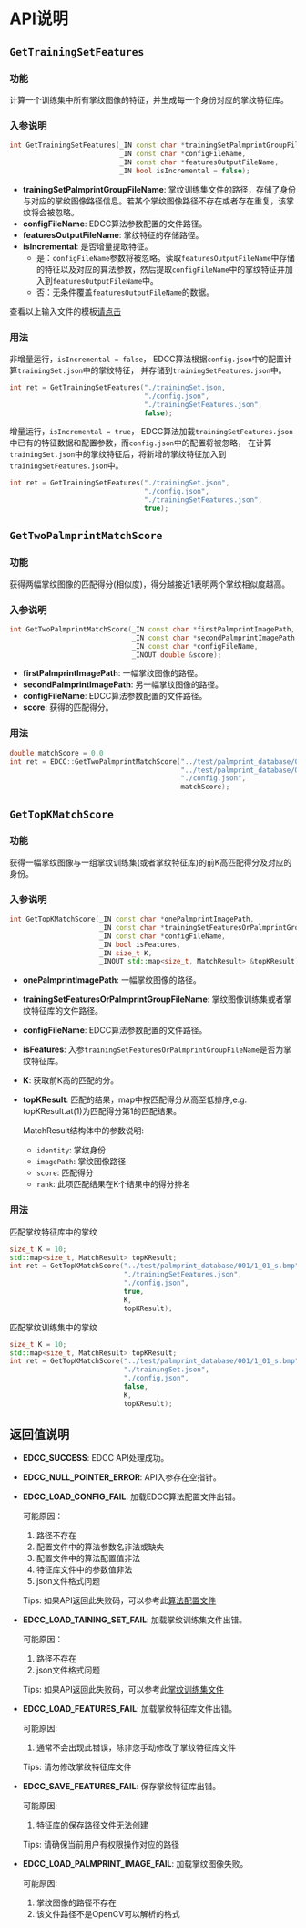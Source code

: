 # API说明

## `GetTrainingSetFeatures`

### 功能

计算一个训练集中所有掌纹图像的特征，并生成每一个身份对应的掌纹特征库。

### 入参说明

```C++
int GetTrainingSetFeatures(_IN const char *trainingSetPalmprintGroupFileName,
                           _IN const char *configFileName,
                           _IN const char *featuresOutputFileName,
                           _IN bool isIncremental = false);
```

- **trainingSetPalmprintGroupFileName**: 掌纹训练集文件的路径，存储了身份与对应的掌纹图像路径信息。若某个掌纹图像路径不存在或者存在重复，该掌纹将会被忽略。
- **configFileName**: EDCC算法参数配置的文件路径。
- **featuresOutputFileName**: 掌纹特征的存储路径。
- **isIncremental**: 是否增量提取特征。
  - 是：`configFileName`参数将被忽略。读取`featuresOutputFileName`中存储的特征以及对应的算法参数，然后提取`configFileName`中的掌纹特征并加入到`featuresOutputFileName`中。
  - 否：无条件覆盖`featuresOutputFileName`的数据。

查看以上输入文件的模板[请点击](https://github.com/Leosocy/EDCC/tree/master/APIInputExample)

### 用法

非增量运行，`isIncremental = false`，
EDCC算法根据`config.json`中的配置计算`trainingSet.json`中的掌纹特征，
并存储到`trainingSetFeatures.json`中。

```C++
int ret = GetTrainingSetFeatures("./trainingSet.json,
                                 "./config.json",
                                 "./trainingSetFeatures.json",
                                 false);
```

增量运行，`isIncremental = true`，
EDCC算法加载`trainingSetFeatures.json`中已有的特征数据和配置参数，而`config.json`中的配置将被忽略，
在计算`trainingSet.json`中的掌纹特征后，将新增的掌纹特征加入到`trainingSetFeatures.json`中。

```C++
int ret = GetTrainingSetFeatures("./trainingSet.json",
                                 "./config.json",
                                 "./trainingSetFeatures.json",
                                 true);
```

## `GetTwoPalmprintMatchScore`

### 功能

获得两幅掌纹图像的匹配得分(相似度)，得分越接近1表明两个掌纹相似度越高。

### 入参说明

```C++
int GetTwoPalmprintMatchScore(_IN const char *firstPalmprintImagePath,
                              _IN const char *secondPalmprintImagePath,
                              _IN const char *configFileName,
                              _INOUT double &score);
```

- **firstPalmprintImagePath**: 一幅掌纹图像的路径。
- **secondPalmprintImagePath**: 另一幅掌纹图像的路径。
- **configFileName**: EDCC算法参数配置的文件路径。
- **score**: 获得的匹配得分。

### 用法

```C++
double matchScore = 0.0
int ret = EDCC::GetTwoPalmprintMatchScore("../test/palmprint_database/001/1_01_s.bmp",
                                          "../test/palmprint_database/002/1_01_s.bmp",
                                          "./config.json",
                                          matchScore);
```

## `GetTopKMatchScore`

### 功能

获得一幅掌纹图像与一组掌纹训练集(或者掌纹特征库)的前K高匹配得分及对应的身份。

### 入参说明

```C++
int GetTopKMatchScore(_IN const char *onePalmprintImagePath,
                      _IN const char *trainingSetFeaturesOrPalmprintGroupFileName,
                      _IN const char *configFileName,
                      _IN bool isFeatures,
                      _IN size_t K,
                      _INOUT std::map<size_t, MatchResult> &topKResult);
```

- **onePalmprintImagePath**: 一幅掌纹图像的路径。
- **trainingSetFeaturesOrPalmprintGroupFileName**: 掌纹图像训练集或者掌纹特征库的文件路径。
- **configFileName**: EDCC算法参数配置的文件路径。
- **isFeatures**: 入参`trainingSetFeaturesOrPalmprintGroupFileName`是否为掌纹特征库。
- **K**: 获取前K高的匹配的分。
- **topKResult**: 匹配的结果，map中按匹配得分从高至低排序,e.g. topKResult.at(1)为匹配得分第1的匹配结果。

  MatchResult结构体中的参数说明:
  - `identity`: 掌纹身份
  - `imagePath`: 掌纹图像路径
  - `score`: 匹配得分
  - `rank`: 此项匹配结果在K个结果中的得分排名

### 用法

匹配掌纹特征库中的掌纹

```C++
size_t K = 10;
std::map<size_t, MatchResult> topKResult;
int ret = GetTopKMatchScore("../test/palmprint_database/001/1_01_s.bmp",
                            "./trainingSetFeatures.json",
                            "./config.json",
                            true,
                            K,
                            topKResult);
```

匹配掌纹训练集中的掌纹

```C++
size_t K = 10;
std::map<size_t, MatchResult> topKResult;
int ret = GetTopKMatchScore("../test/palmprint_database/001/1_01_s.bmp",
                            "./trainingSet.json",
                            "./config.json",
                            false,
                            K,
                            topKResult);
```

## 返回值说明

- **EDCC_SUCCESS**: EDCC API处理成功。
- **EDCC_NULL_POINTER_ERROR**: API入参存在空指针。
- **EDCC_LOAD_CONFIG_FAIL**: 加载EDCC算法配置文件出错。

  可能原因：
  1. 路径不存在
  1. 配置文件中的算法参数名非法或缺失
  1. 配置文件中的算法配置值非法
  1. 特征库文件中的参数值非法
  1. json文件格式问题

  Tips: 如果API返回此失败码，可以参考此[算法配置文件](https://github.com/Leosocy/EDCC/blob/master/APIInputExample/config.json)
- **EDCC_LOAD_TAINING_SET_FAIL**: 加载掌纹训练集文件出错。

  可能原因：
  1. 路径不存在
  1. json文件格式问题

  Tips: 如果API返回此失败码，可以参考此[掌纹训练集文件](https://github.com/Leosocy/EDCC/blob/master/APIInputExample/trainingSet.json)
- **EDCC_LOAD_FEATURES_FAIL**: 加载掌纹特征库文件出错。

  可能原因:
  1. 通常不会出现此错误，除非您手动修改了掌纹特征库文件

  Tips: 请勿修改掌纹特征库文件
- **EDCC_SAVE_FEATURES_FAIL**: 保存掌纹特征库出错。

  可能原因:
  1. 特征库的保存路径文件无法创建

  Tips: 请确保当前用户有权限操作对应的路径

- **EDCC_LOAD_PALMPRINT_IMAGE_FAIL**: 加载掌纹图像失败。

  可能原因:
  1. 掌纹图像的路径不存在
  1. 该文件路径不是OpenCV可以解析的格式